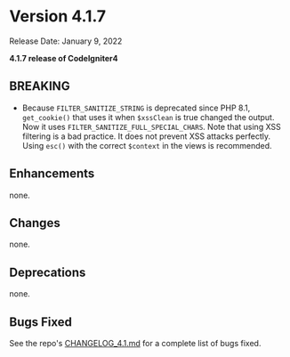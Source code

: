 # Version 4.1.7

Release Date: January 9, 2022

**4.1.7 release of CodeIgniter4**

<div class="contents" local="" depth="2">

</div>

## BREAKING

- Because `FILTER_SANITIZE_STRING` is deprecated since PHP 8.1,
  `get_cookie()` that uses it when `$xssClean` is true changed the
  output. Now it uses `FILTER_SANITIZE_FULL_SPECIAL_CHARS`. Note that
  using XSS filtering is a bad practice. It does not prevent XSS attacks
  perfectly. Using `esc()` with the correct `$context` in the views is
  recommended.

## Enhancements

none.

## Changes

none.

## Deprecations

none.

## Bugs Fixed

See the repo's
[CHANGELOG_4.1.md](https://github.com/codeigniter4/CodeIgniter4/blob/develop/changelogs/CHANGELOG_4.1.md)
for a complete list of bugs fixed.
